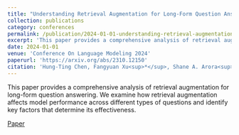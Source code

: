 ```yaml
---
title: "Understanding Retrieval Augmentation for Long-Form Question Answering"
collection: publications
category: conferences
permalink: /publication/2024-01-01-understanding-retrieval-augmentation
excerpt: 'This paper provides a comprehensive analysis of retrieval augmentation for long-form question answering. We examine how retrieval augmentation affects model performance across different types of questions and identify key factors that determine its effectiveness.'
date: 2024-01-01
venue: 'Conference On Language Modeling 2024'
paperurl: 'https://arxiv.org/abs/2310.12150'
citation: 'Hung-Ting Chen, Fangyuan Xu<sup>*</sup>, Shane A. Arora<sup>*</sup>, Eunsol Choi. (2024). &quot;Understanding Retrieval Augmentation for Long-Form Question Answering.&quot; <i>Conference On Language Modeling 2024</i>.'
---
```


This paper provides a comprehensive analysis of retrieval augmentation for long-form question answering. We examine how retrieval augmentation affects model performance across different types of questions and identify key factors that determine its effectiveness.

[Paper](https://arxiv.org/abs/2310.12150) 